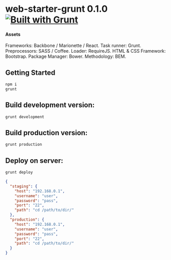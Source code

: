 # web-starter-grunt 0.1.0 [![Built with Grunt](https://cdn.gruntjs.com/builtwith.png)](http://gruntjs.com/)

#### Assets
Frameworks: Backbone / Marionette / React.
Task runner: Grunt.
Preprocessors: SASS / Coffee.
Loader: RequireJS.
HTML & CSS Framework: Bootstrap.
Package Manager: Bower.
Methodology: BEM.


## Getting Started

```bash
npm i
grunt
```


## Build development version:

```bash
grunt development
```


## Build production version:

```bash
grunt production
```


## Deploy on server:

```bash
grunt deploy
```

```json
{
  "staging": {
    "host": "192.168.0.1",
    "username": "user",
    "password": "pass",
    "port": "22",
    "path": "cd /path/to/dir/"
  },
  "production": {
    "host": "192.168.0.1",
    "username": "user",
    "password": "pass",
    "port": "22",
    "path": "cd /path/to/dir/"
  }
}
```
